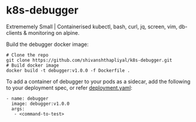 # k8s-debugger
Extrememely Small | Containerised kubectl, bash, curl, jq, screen, vim, db-clients &amp; monitoring on alpine.

Build the debugger docker image:

    # Clone the repo
    git clone https://github.com/shivanshthapliyal/k8s-debugger.git
    # Build docker image
    docker build -t debugger:v1.0.0 -f Dockerfile .


To add a container of debugger to your pods as a sidecar, add the following to your deployment spec, or refer [deployment.yaml](./deployment.yaml):

    - name: debugger
      image: debugger:v1.0.0
      args:
       - <command-to-test>


  
